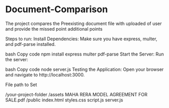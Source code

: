 # Document-Comparison
The project compares the Preexisting document file with uploaded of user and provide the missed point additional points


Steps to run:
Install Dependencies: Make sure you have express, multer, and pdf-parse installed.

bash Copy code
npm install express multer pdf-parse
Start the Server: Run the server:

bash Copy code
node server.js
Testing the Application:
Open your browser and navigate to http://localhost:3000.

File path to Set

/your-project-folder
  /assets
    MAHA RERA MODEL AGREEMENT FOR SALE.pdf
  /public
    index.html
    styles.css
    script.js
  server.js
